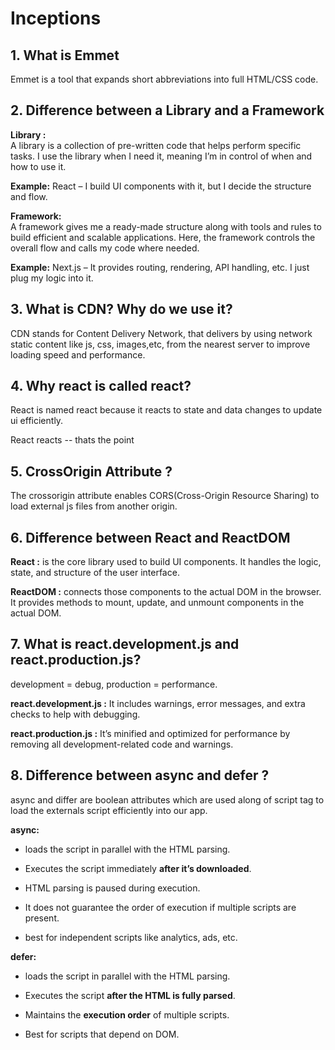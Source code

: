 # Inceptions

## 1. What is Emmet
Emmet is a tool that expands short abbreviations into full HTML/CSS code.

## 2. Difference between a Library and a Framework

**Library :**  
A library is a collection of pre-written code that helps perform specific tasks. I use the library when I need it, meaning I’m in control of when and how to use it.

**Example:** React – I build UI components with it, but I decide the structure and flow.

**Framework:**  
A framework gives me a ready-made structure along with tools and rules to build efficient and scalable applications. Here, the framework controls the overall flow and calls my code where needed. 

**Example:** Next.js – It provides routing, rendering, API handling, etc. I just plug my logic into it.



## 3. What is CDN? Why do we use it?
CDN stands for Content Delivery Network, that delivers by using network static content like js, css, images,etc, from the nearest server to improve loading speed and performance.

## 4. Why react is called react?
React is named react because it reacts to state and data changes to update ui efficiently.

React reacts -- thats the point

## 5. CrossOrigin Attribute ?
The crossorigin attribute enables CORS(Cross-Origin Resource Sharing) to load external js files from another origin.

## 6. Difference between React and ReactDOM
**React :**   is the core library used to build UI components. It handles the logic, state, and structure of the user interface.

**ReactDOM :** connects those components to the actual DOM in the browser. It provides methods to mount, update, and unmount components in the actual DOM.

## 7. What is react.development.js and react.production.js?
development = debug, production = performance.

**react.development.js :** It includes warnings, error messages, and extra checks to help with debugging.

**react.production.js :** It’s minified and optimized for performance by removing all development-related code and warnings.


## 8. Difference between async and defer ?
async and differ are boolean attributes which are used along of script tag to load the externals script efficiently into our app.

**async:** 
- loads the script in parallel with the HTML parsing.
- Executes the script immediately **after it’s downloaded**.
- HTML parsing is paused during execution.  
 - It does not guarantee the order of execution if multiple scripts are present.

- best for independent scripts like analytics, ads, etc.

**defer:**
- loads the script in parallel with the HTML parsing.
- Executes the script **after the HTML is fully parsed**.

- Maintains the **execution order** of multiple scripts.

- Best for scripts that depend on DOM.